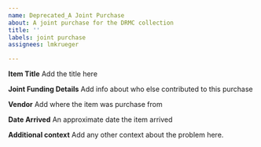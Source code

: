 ```yaml
---
name: Deprecated_A Joint Purchase
about: A joint purchase for the DRMC collection
title: ''
labels: joint purchase
assignees: lmkrueger

---
```


**Item Title**
Add the title here

**Joint Funding Details**
Add info about who else contributed to this purchase

**Vendor**
Add where the item was purchase from

**Date Arrived**
An approximate date the item arrived

**Additional context**
Add any other context about the problem here.
